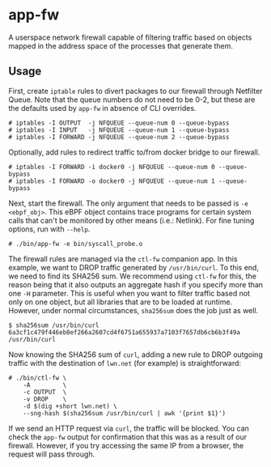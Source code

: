 # app-fw

A userspace network firewall capable of filtering traffic based on objects
mapped in the address space of the processes that generate them.

## Usage

First, create `iptable` rules to divert packages to our firewall through
Netfilter Queue. Note that the queue numbers do not need to be 0-2,
but these are the defaults used by `app-fw` in absence of CLI overrides.

```
# iptables -I OUTPUT  -j NFQUEUE --queue-num 0 --queue-bypass
# iptables -I INPUT   -j NFQUEUE --queue-num 1 --queue-bypass
# iptables -I FORWARD -j NFQUEUE --queue-num 2 --queue-bypass
```

Optionally, add rules to redirect traffic to/from docker bridge to our firewall.

```
# iptables -I FORWARD -i docker0 -j NFQUEUE --queue-num 0 --queue-bypass
# iptables -I FORWARD -o docker0 -j NFQUEUE --queue-num 1 --queue-bypass
```

Next, start the firewall. The only argument that needs to be passed is
`-e <ebpf_obj>`. This eBPF object contains trace programs for certain
system calls that can't be monitored by other means (i.e.: Netlink).
For fine tuning options, run with `--help`.

```
# ./bin/app-fw -e bin/syscall_probe.o
```

The firewall rules are managed via the `ctl-fw` companion app. In this example,
we want to DROP traffic generated by `/usr/bin/curl`. To this end, we need to
find its SHA256 sum. We recommend using `ctl-fw` for this, the reason being that
it also outputs an aggregate hash if you specify more than one `-H` parameter.
This is useful when you want to filter traffic based not only on one object, but
all libraries that are to be loaded at runtime. However, under normal
circumstances, `sha256sum` does the job just as well.

```
$ sha256sum /usr/bin/curl
6a3cf1c479f446eb0ef266a2607cd4f6751a655937a7103f7657db6cb6b3f49a  /usr/bin/curl
```

Now knowing the SHA256 sum of `curl`, adding a new rule to DROP outgoing traffic
with the destination of `lwn.net` (for example) is straightforward:

```
# ./bin/ctl-fw \
    -A         \
    -c OUTPUT  \
    -v DROP    \
    -d $(dig +short lwn.net) \
    --sng-hash $(sha256sum /usr/bin/curl | awk '{print $1}')
```

If we send an HTTP request via `curl`, the traffic will be blocked. You can
check the `app-fw` output for confirmation that this was as a result of our
firewall. However, if you try accessing the same IP from a browser, the
request will pass through.
